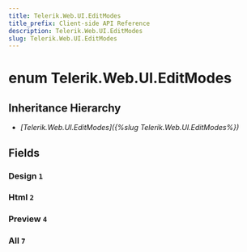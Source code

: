 ```yaml
---
title: Telerik.Web.UI.EditModes
title_prefix: Client-side API Reference
description: Telerik.Web.UI.EditModes
slug: Telerik.Web.UI.EditModes
---
```


# enum Telerik.Web.UI.EditModes

## Inheritance Hierarchy

* *[Telerik.Web.UI.EditModes]({%slug Telerik.Web.UI.EditModes%})*

## Fields

### Design `1`

### Html `2`

### Preview `4`

### All `7`